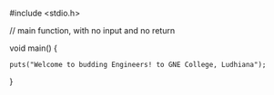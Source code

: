 #include <stdio.h>

// main function, with no input and no return

void main()
{

    puts("Welcome to budding Engineers! to GNE College, Ludhiana");

}

